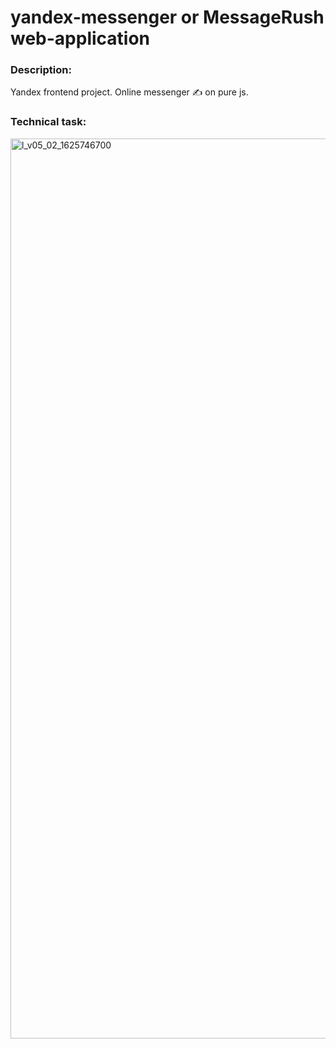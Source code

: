 # yandex-messenger or MessageRush web-application

### Description:
Yandex frontend project. Online messenger ✍ on pure js.

### Technical task:

<img width="1440" alt="l_v05_02_1625746700" src="https://user-images.githubusercontent.com/34709153/193803103-6f036cfc-81cc-4951-9310-dd6664d504af.png">
